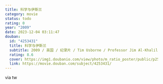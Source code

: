 ```yaml
---
title: 科学与伊斯兰
category: movie
status: todo
rating: 0
year: "2009"
date: 2023-12-04 03:11:47
douban:
  id: "4253431"
  title: 科学与伊斯兰
  subtitle: 2009 / 英国 / 纪录片 / Tim Usborne / Professor Jim Al-Khalili
  rating: 8.6
  cover: https://img1.doubanio.com/view/photo/m_ratio_poster/public/p2582309999.jpg
  link: https://movie.douban.com/subject/4253431/
---
```


via tw
